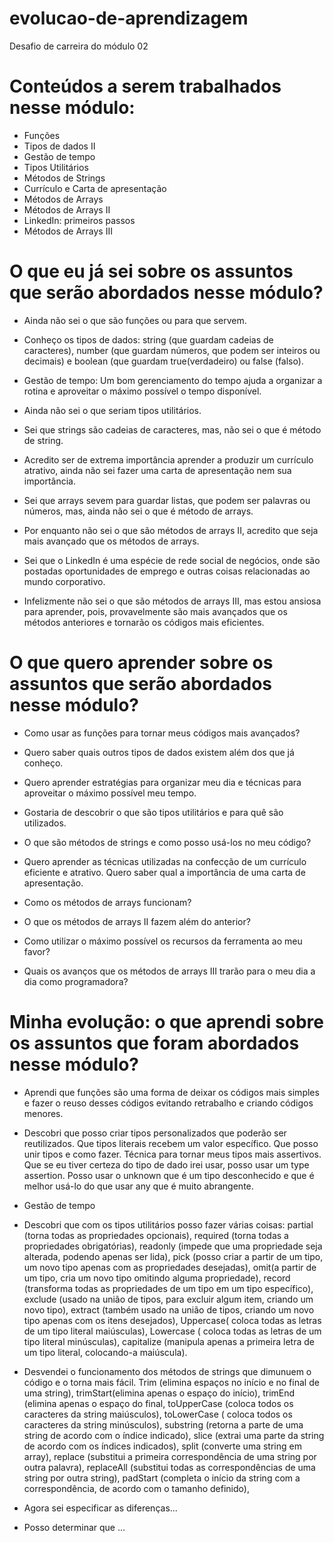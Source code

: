# evolucao-de-aprendizagem

Desafio de carreira do módulo 02

# Conteúdos a serem trabalhados nesse módulo:

* Funções
* Tipos de dados II
* Gestão de tempo
* Tipos Utilitários
* Métodos de Strings
* Currículo e Carta de apresentação
* Métodos de Arrays
* Métodos de Arrays II
* LinkedIn: primeiros passos
* Métodos de Arrays III

# O que eu já sei sobre os assuntos que serão abordados nesse módulo?

* Ainda não sei o que são funções ou para que servem.

* Conheço os tipos de dados: string (que guardam cadeias de caracteres), number (que guardam números, que podem ser inteiros ou decimais) e boolean (que guardam true(verdadeiro) ou false (falso).

* Gestão de tempo: Um bom gerenciamento do tempo ajuda a organizar a rotina e aproveitar o máximo possível o tempo disponível.

* Ainda não sei o que seriam tipos utilitários.

* Sei que strings são cadeias de caracteres, mas, não sei o que é método de string.

* Acredito ser de extrema importância aprender a produzir um currículo atrativo, ainda não sei fazer uma carta de apresentação nem sua importância.

* Sei que arrays sevem para guardar listas, que podem ser palavras ou números, mas, ainda não sei o que é método de arrays.

* Por enquanto não sei o que são métodos de arrays II, acredito que seja mais avançado que os métodos de arrays.

* Sei que o LinkedIn é uma espécie de rede social de negócios, onde são postadas oportunidades de emprego e outras coisas relacionadas ao mundo corporativo.

* Infelizmente não sei o que são métodos de arrays III, mas estou ansiosa para aprender, pois, provavelmente são mais avançados que os métodos anteriores e tornarão os códigos mais eficientes.

# O que quero aprender sobre os assuntos que serão abordados nesse módulo?

* Como usar as funções para tornar meus códigos mais avançados?

* Quero saber quais outros tipos de dados existem além dos que já conheço.

* Quero aprender estratégias para organizar meu dia e técnicas para aproveitar o máximo possível meu tempo.

* Gostaria de descobrir o que são tipos utilitários e para quê são utilizados.

* O que são métodos de strings e como posso usá-los no meu código?

* Quero aprender as técnicas utilizadas na confecção de um currículo eficiente e atrativo. Quero saber qual a importância de uma carta de apresentação.

* Como os métodos de arrays funcionam?

* O que os métodos de arrays II fazem além do anterior?

* Como utilizar o máximo possível os recursos da ferramenta ao meu favor?

* Quais os avanços que os métodos de arrays III trarão para o meu dia a dia como programadora?

# Minha evolução: o que aprendi sobre os assuntos que foram abordados nesse módulo?

* Aprendi que funções são uma forma de deixar os códigos mais simples e fazer o reuso desses códigos evitando retrabalho e criando códigos menores.

* Descobri que posso criar tipos personalizados que poderão ser reutilizados. Que tipos literais recebem um valor específico. Que posso unir tipos e como fazer. Técnica para tornar meus tipos mais assertivos. Que se eu tiver certeza do tipo de dado irei usar, posso usar um type assertion. Posso usar o unknown que é um tipo desconhecido e que é melhor usá-lo do que usar any que é muito abrangente.

* Gestão de tempo

* Descobri que com os tipos utilitários posso fazer várias coisas: partial (torna todas as propriedades opcionais), required (torna todas a propriedades obrigatórias), readonly (impede que uma propriedade seja alterada, podendo apenas ser lida), pick (posso criar a partir de um tipo, um novo tipo apenas com as propriedades desejadas), omit(a partir de um tipo, cria um novo tipo omitindo alguma propriedade), record (transforma todas as propriedades de um tipo em um tipo específico), exclude (usado na união de tipos, para excluir algum item, criando um novo tipo), extract (também usado na união de tipos, criando um novo tipo apenas com os itens desejados), Uppercase( coloca todas as letras de um tipo literal maiúsculas), Lowercase ( coloca todas as letras de um tipo literal minúsculas), capitalize (manipula apenas a primeira letra de um tipo literal, colocando-a maiúscula). 

* Desvendei o funcionamento dos métodos de strings que dimunuem o código e o torna mais fácil. Trim (elimina espaços no início e no final de uma string), trimStart(elimina apenas o espaço do início), trimEnd (elimina apenas o espaço do final, toUpperCase (coloca todos os caracteres da string maiúsculos), toLowerCase ( coloca todos os caracteres da string minúsculos), substring (retorna a parte de uma string de acordo com o índice indicado), slice (extrai uma parte da string de acordo com os índices indicados), split (converte uma string em array), replace (substitui a primeira correspondência de uma string por outra palavra), replaceAll (substitui todas as correspondências de uma string por outra string), padStart (completa o início da string com a correspondência, de acordo com o tamanho definido), 

* Agora sei especificar as diferenças...

* Posso determinar que ...  
